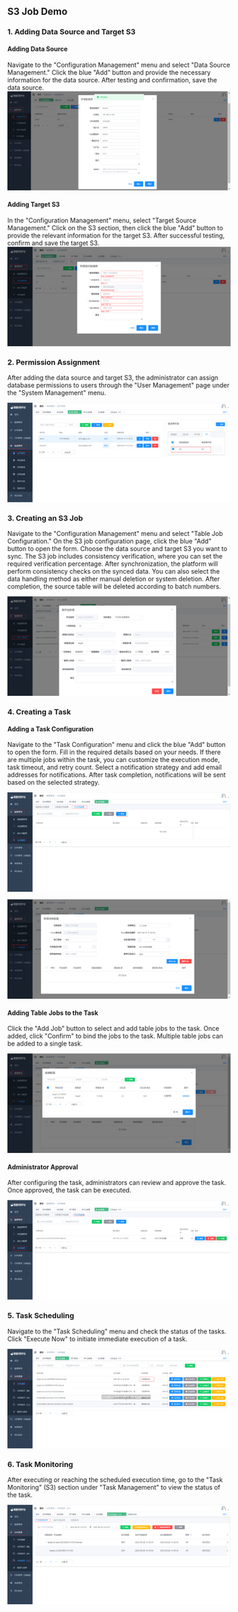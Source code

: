 ## S3 Job Demo

### 1. Adding Data Source and Target S3

#### Adding Data Source
Navigate to the "Configuration Management" menu and select "Data Source Management." Click the blue "Add" button and provide the necessary information for the data source. After testing and confirmation, save the data source.
![image-20230621132912082](../../images/whaleal-data-images/image-20230621132912082.png)


#### Adding Target S3

In the "Configuration Management" menu, select "Target Source Management." Click on the S3 section, then click the blue "Add" button to provide the relevant information for the target S3. After successful testing, confirm and save the target S3.
![Add Target S3.png](../../images/whaleal-data-images/image-12.png)


### 2. Permission Assignment

After adding the data source and target S3, the administrator can assign database permissions to users through the "User Management" page under the "System Management" menu.

![s3权限分配.png](../../images/whaleal-data-images/image-3.png)


### 3. Creating an S3 Job

Navigate to the "Configuration Management" menu and select "Table Job Configuration." On the S3 job configuration page, click the blue "Add" button to open the form. Choose the data source and target S3 you want to sync. The S3 job includes consistency verification, where you can set the required verification percentage. After synchronization, the platform will perform consistency checks on the synced data. You can also select the data handling method as either manual deletion or system deletion. After completion, the source table will be deleted according to batch numbers.

![新建S3作业.png](../../images/whaleal-data-images/image-13.png)

### 4. Creating a Task


#### Adding a Task Configuration
Navigate to the "Task Configuration" menu and click the blue "Add" button to open the form. Fill in the required details based on your needs. If there are multiple jobs within the task, you can customize the execution mode, task timeout, and retry count. Select a notification strategy and add email addresses for notifications. After task completion, notifications will be sent based on the selected strategy.

![新增s3任务配置.png](../../images/whaleal-data-images/image-9.png)

![新增s3任务配置1.png](../../images/whaleal-data-images/image-10.png)

#### Adding Table Jobs to the Task
Click the "Add Job" button to select and add table jobs to the task. Once added, click "Confirm" to bind the jobs to the task. Multiple table jobs can be added to a single task.

![添加s3表作业.png](../../images/whaleal-data-images/image-16.png)

#### Administrator Approval

After configuring the task, administrators can review and approve the task. Once approved, the task can be executed.

![审核s3.png](../../images/whaleal-data-images/image-7.png)


### 5. Task Scheduling

Navigate to the "Task Scheduling" menu and check the status of the tasks. Click "Execute Now" to initiate immediate execution of a task.

![s3任务调度.png](../../images/whaleal-data-images/image-2.png)


### 6. Task Monitoring


After executing or reaching the scheduled execution time, go to the "Task Monitoring" (S3) section under "Task Management" to view the status of the task.

![s3任务监控.png](../../images/whaleal-data-images/image-1.png)
